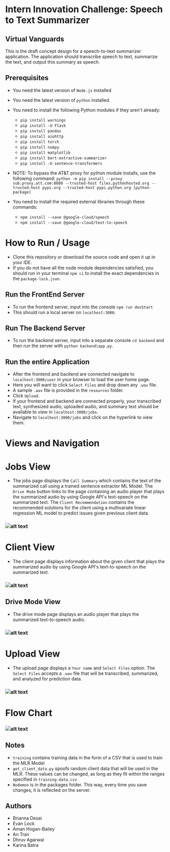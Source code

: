 # Intern Innovation Challenge: Speech to Text Summarizer
## Virtual Vanguards
This is the draft concept design for a speech-to-text summarizer application. The application should transcribe speech to text, summarize the text, and output this summary as speech.

## Prerequisites
- You need the latest version of `Node.js` installed
- You need the latest version of `python` installed.
- You need to install the following Python modules if they aren't already:
    - `pip install warnings`
    - `pip install -U Flask`
    - `pip install pandas`
    - `pip install aiohttp`
    - `pip install torch`
    - `pip install numpy`
    - `pip install matplotlib`
    - `pip install bert-extractive-summarizer`
    - `pip install -U sentence-transformers`

- NOTE: To bypass the AT&T proxy for python module installs, use the following command: `python -m pip install --proxy sub.proxy.att.com:8080 --trusted-host files.pythonhosted.org --trusted-host pypi.org --trusted-host pypi.python.org [python-package]`

- You need to install the required external libraries through these commands: 
    - `npm install --save @google-cloud/speech`
    - `npm install --save @google-cloud/text-to-speech`

# How to Run / Usage
- Clone this repository or download the source code and open it up in your IDE.
- If you do not have all the node module dependencies satisfied, you should run in your terminal `npm ci` to install the exact dependencies in the `package-lock.json`.

## Run the FrontEnd Server
- To run the frontend server, input into the console `npm run devStart`
- This should run a local server on `localhost:3000`.

## Run The Backend Server
- To run the backend server, input into a separate console `cd backend` and then run the server with `python backend\app.py`.

## Run the entire Application
- After the frontend and backend are connected navigate to `localhost:3000/user` in your browser to load the user home page.
- Here you will want to click `Select Files` and drop down any `.wav` file.
- A sample `.wav` file is provided in the `resources` folder.
- Click `Upload`. 
- If your frontend and backend are connected properly, your transcribed text, synthesized audio, uploaded audio, and summary text should be available to view in `localhost:3000/jobs`.
- Navigate to `localhost:3000/jobs` and click on the hyperlink to view them.

# Views and Navigation
# Jobs View
- The jobs page displays the `Call Summary` which contains the text of the summarized call using a trained sentence extractor ML Model. The `Drive Mode` button links to the page containing an audio player that plays the summarized audio by using Google API's text-speech on the summarized text. The `Client Recommendation` contains the recommended solutions for the client using a multivariate linear regression ML model to predict issues given previous client data. 
### ![alt text](./res/jobs_page.png)

# Client View
- The client page displays information about the given client that plays the summarized audio by using Google API's text-to-speech on the summarized text.
### ![alt text](./res/client_page.png)

## Drive Mode View
- The drive mode page displays an audio player that plays the summarized text-to-speech audio. 
### ![alt text](./res/drive_mode_page.png)

# Upload View
- The upload page displays a `Your name` and `Select Files` option. The `Select Files` accepts a `.wav` file that will be transcribed, summarized, and analyzed for prediction data.
### ![alt text](./res/upload_page.png)

# Flow Chart
### ![alt text](./res/FlowChart.png)

## Notes
- `training` contains training data in the form of a CSV that is used to train the MLR Model
- `get_client_data.py` spoofs random client data that will be used in the MLR. These values can be changed, as long as they fit within the ranges specified in `training-data.csv`
- `Nodemon` is in the packages folder. This way, every time you save changes, it is reflected on the server.


## Authors
- Brianna Desai
- Evan Lock
- Aman Hogan-Bailey
- An Tran
- Dhruv Agarwal
- Karina Batra

